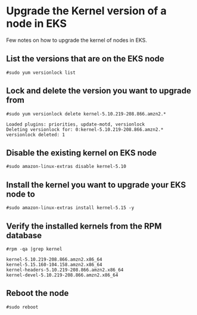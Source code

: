 
# Upgrade the Kernel version of a node in EKS
Few notes on how to upgrade the kernel of nodes in EKS.

## List the versions that are on the EKS node
```
#sudo yum versionlock list
```
## Lock and delete the version you want to upgrade from

```
#sudo yum versionlock delete kernel-5.10.219-208.866.amzn2.*
```

```
Loaded plugins: priorities, update-motd, versionlock
Deleting versionlock for: 0:kernel-5.10.219-208.866.amzn2.*
versionlock deleted: 1
```
## Disable the existing kernel on EKS node

```
#sudo amazon-linux-extras disable kernel-5.10
```
## Install the kernel you want to upgrade your EKS node to

```
#sudo amazon-linux-extras install kernel-5.15 -y
```
## Verify the installed kernels from the RPM database

```
#rpm -qa |grep kernel
```

```
kernel-5.10.219-208.866.amzn2.x86_64
kernel-5.15.160-104.158.amzn2.x86_64
kernel-headers-5.10.219-208.866.amzn2.x86_64
kernel-devel-5.10.219-208.866.amzn2.x86_64
```
## Reboot the node

```
#sudo reboot
```
